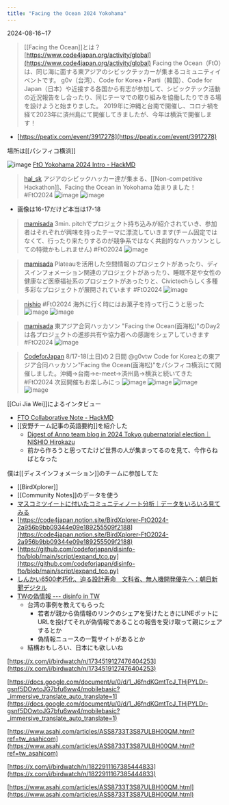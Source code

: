 ```yaml
---
title: "Facing the Ocean 2024 Yokohama"
---
```


2024-08-16~17
> [[Facing the Ocean]]とは？
> [https://www.code4japan.org/activity/global](https://www.code4japan.org/activity/global)
> Facing the Ocean（FtO）は、同じ海に面する東アジアのシビックテッカーが集まるコミュニティイベントです。
>  g0v（台湾）、Code for Korea・Parti（韓国）、Code for Japan（日本）や近接する各国から有志が参加して、シビックテック活動の近況報告をし合ったり、同じテーマでの取り組みを協働したりできる場を設けようと始まりました。
>  2019年に沖縄と台南で開催し、コロナ禍を経て2023年に済州島にて開催してきましたが、今年は横浜で開催します！
- [https://peatix.com/event/3917278](https://peatix.com/event/3917278)

場所は[[パシフィコ横浜]]

![image](https://gyazo.com/114b03e66d79c7898611dcd6e24d3141/thumb/1000)
[FtO Yokohama 2024 Intro - HackMD](https://g0v.hackmd.io/@fto/book/%2FVCTm63nQQl6Rh3r_yKjmbw?type=book)

> [hal_sk](https://x.com/hal_sk/status/1824626743698919809) アジアのシビックハッカー達が集まる、[[Non-competitive Hackathon]]、Facing the Ocean in Yokohama 始まりました！
>  #FtO2024
>  ![image](https://pbs.twimg.com/media/GVJgO7eaEAE3LHj?format=jpg&name=900x900#.png) ![image](https://pbs.twimg.com/media/GVJgO7bbsAAlvR7?format=jpg&name=900x900#.png)
- 画像は16-17だけど本当は17-18

> [mamisada](https://x.com/mamisada/status/1824628043044016335) 3min. pitchでプロジェクト持ち込みが紹介されていき、参加者はそれぞれが興味を持ったテーマに漂流していきます(チーム固定ではなくて、行ったり来たりするのが競争系ではなく共創的なハッカソンとしての特徴かもしれません) #FtO2024
>  ![image](https://pbs.twimg.com/media/GVJhiGCbYAAS-Is?format=jpg&name=medium#.png)

> [mamisada](https://x.com/mamisada/status/1824631494192795952) Plateauを活用した空間情報のプロジェクトがあったり、ディスインフォメーション関連のプロジェクトがあったり、睡眠不足や女性の健康など医療福祉系のプロジェクトがあったりと、Civictechらしく多種多彩なプロジェクトが展開されています #FtO2024
>  ![image](https://pbs.twimg.com/media/GVJkqpQaEAUmP1J?format=jpg&name=medium#.png)

> [nishio](https://x.com/nishio/status/1824970324171165834) #FtO2024 海外に行く時にはお菓子を持って行こうと思った
>  ![image](https://pbs.twimg.com/media/GVOYWHhacAARhMI?format=jpg&name=900x900#.png) ![image](https://pbs.twimg.com/media/GVOYWHdaMAA5iI2?format=jpg&name=900x900#.png)

> [mamisada](https://x.com/mamisada/status/1825007905441296753) 東アジア合同ハッカソン "Facing the Ocean(面海松)"のDay2は各プロジェクトの進捗共有や協力者への感謝をシェアしていきます #FtO2024
>  ![image](https://pbs.twimg.com/media/GVO7A9PaAAAQgzN?format=jpg&name=medium#.png)

> [CodeforJapan](https://x.com/CodeforJapan/status/1825014870817087988) 8/17-18(土日)の２日間
>  @g0vtw
>   Code for Koreaとの東アジア合同ハッカソン"Facing the Ocean(面海松)"をパシフィコ横浜にて開催しました。沖縄→台南→e-meet→済州島→横浜と続いてきた #FtO2024 次回開催もお楽しみにっ
>  ![image](https://pbs.twimg.com/media/GVO_X77bcAAd-m8?format=jpg&name=small#.png)
>  ![image](https://pbs.twimg.com/media/GVO_ftjaQAABhol?format=jpg&name=small#.png) ![image](https://pbs.twimg.com/media/GVPAPCLagAADlfU?format=jpg&name=small#.png) ![image](https://pbs.twimg.com/media/GVPAM2ObIAA5Bew?format=jpg&name=small#.png)

[[Cui Jia Wei]]によるインタビュー
- [FTO Collaborative Note - HackMD](https://g0v.hackmd.io/SiyDkrkQQXuEEczGlYS23A?view)
- [[安野チーム記事の英語要約]]を紹介した
    - [Digest of Anno team blog in 2024 Tokyo gubernatorial election｜NISHIO Hirokazu](https://note.com/nishiohirokazu/n/n0c7805faabca)
    - 前から作ろうと思ってたけど世界の人が集まってるのを見て、今作らねばとなった

僕は[[ディスインフォメーション]]のチームに参加してた
- [[BirdXplorer]]
- [[Community Notes]]のデータを使う
- [マスコミツイートに付いたコミュニティノート分析｜データをいろいろ見てみる](https://note.com/shioshio38/n/nf99e946ceed9)
- [https://code4japan.notion.site/BirdXplorer-FtO2024-2a956b9bb09344e09e189255509f2188](https://code4japan.notion.site/BirdXplorer-FtO2024-2a956b9bb09344e09e189255509f2188)
- [https://github.com/codeforjapan/disinfo-fto/blob/main/script/expand_tco.py](https://github.com/codeforjapan/disinfo-fto/blob/main/script/expand_tco.py)
- [しんかい6500老朽化、迫る設計寿命　文科省、無人機開発優先へ：朝日新聞デジタル](https://www.asahi.com/articles/ASS8733T3S87ULBH00QM.html)
- [TWの偽情報 --- disinfo in TW](https://docs.google.com/document/u/0/d/1_J6fndKGmtTcJ_THjPYLDr-gsnf5DOwtoJG7bfu6ww4/mobilebasic?_immersive_translate_auto_translate=1)
    - 台湾の事例を教えてもらった
        - 若者が親から偽情報のリンクのシェアを受けたときにLINEボットにURLを投げてそれが偽情報であることの報告を受け取って親にシェアするとか
        - 偽情報ニュースの一覧サイトがあるとか
    - 結構おもしろい、日本にも欲しいね

[https://x.com/i/birdwatch/n/1734519127476404253](https://x.com/i/birdwatch/n/1734519127476404253)


[https://docs.google.com/document/u/0/d/1_J6fndKGmtTcJ_THjPYLDr-gsnf5DOwtoJG7bfu6ww4/mobilebasic?_immersive_translate_auto_translate=1](https://docs.google.com/document/u/0/d/1_J6fndKGmtTcJ_THjPYLDr-gsnf5DOwtoJG7bfu6ww4/mobilebasic?_immersive_translate_auto_translate=1)



[https://www.asahi.com/articles/ASS8733T3S87ULBH00QM.html?ref=tw_asahicom](https://www.asahi.com/articles/ASS8733T3S87ULBH00QM.html?ref=tw_asahicom)

[https://x.com/i/birdwatch/n/1822911167385444833](https://x.com/i/birdwatch/n/1822911167385444833)

[https://www.asahi.com/articles/ASS8733T3S87ULBH00QM.html](https://www.asahi.com/articles/ASS8733T3S87ULBH00QM.html)


